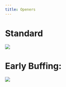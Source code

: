 ```yaml
---
title: Openers
---
```

# Standard
![](https://imgur.com/vaEhjJQ.jpg)



# Early Buffing:
![](https://imgur.com/qdHxosA)
